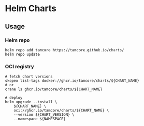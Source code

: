 # Helm Charts

## Usage
### Helm repo

```shell
helm repo add tamcore https://tamcore.github.io/charts/
helm repo update
```

### OCI registry

```shell
# fetch chart versions
skopeo list-tags docker://ghcr.io/tamcore/charts/${CHART_NAME}
# or
crane ls ghcr.io/tamcore/charts/${CHART_NAME}

# deploy
helm upgrade --install \
    ${CHART_NAME} \
    oci://ghcr.io/tamcore/charts/${CHART_NAME} \
    --version ${CHART_VERSION} \
    --namespace ${NAMESPACE}
```
